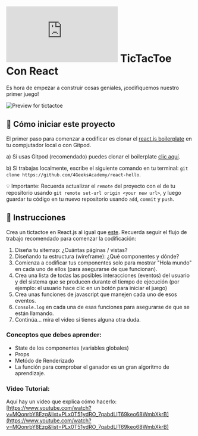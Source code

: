 # ![alt text](https://assets.breatheco.de/apis/img/images.php?blob&random&cat=icon&tags=breathecode,32) TicTacToe Con React

Es hora de empezar a construir cosas geniales, ¡codifiquemos nuestro primer juego!

![Preview for tictactoe](https://github.com/breatheco-de/exercise-tictactoe-react/blob/master/preview.gif?raw=true)

## 🌱  Cómo iniciar este proyecto

 El primer paso para comenzar a codificar es clonar el [react.js boilerplate](https://github.com/4GeeksAcademy/react-hello) en tu compjutador local o con Gitpod.

a) Si usas Gitpod (recomendado) puedes clonar el boilerplate [clic aquí](https://gitpod.io#https://github.com/4GeeksAcademy/react-hello).

b) Si trabajas localmente, escribe el siguiente comando en tu terminal: `git clone https://github.com/4GeeksAcademy/react-hello`.

💡 Importante: Recuerda actualizar el `remote` del proyecto con el de tu repositorio usando `git remote set-url origin <your new url>`, y luego guardar tu código en tu nuevo repositorio usando `add`, `commit` y `push`.

## 📝 Instrucciones

Crea un tictactoe en React.js al igual que [este](https://github.com/breatheco-de/exercise-tictactoe-react/blob/master/preview.gif?raw=true). Recuerda seguir el flujo de trabajo recomendado para comenzar la codificación:

1. Diseña tu sitemap: ¿Cuántas páginas / vistas?
2. Diseñando tu estructura (wireframe): ¿Qué componentes y dónde?
3. Comienza a codificar tus componentes solo para mostrar "Hola mundo" en cada uno de ellos (para asegurarse de que funcionan).
4. Crea una lista de todas las posibles interacciones (eventos) del usuario y del sistema que se producen durante el tiempo de ejecución (por ejemplo: el usuario hace clic en un botón para iniciar el juego)
6. Crea unas funciones de javascript que manejen cada uno de esos eventos.
7. `Console.log` en cada una de esas funciones para asegurarse de que se están llamando.
9. Continúa... mira el video si tienes alguna otra duda.

### Conceptos que debes aprender:

- State de los componentes (variables globales)
- Props
- Metódo de Renderizado
- La función para comprobar el ganador es un gran algoritmo de aprendizaje.

### Video Tutorial:

Aquí hay un video que explica cómo hacerlo: [https://www.youtube.com/watch?v=MQonrbY8Ezg&list=PLx0T51ydRO_7qabdLlT69keo68WmbXkrB](https://www.youtube.com/watch?v=MQonrbY8Ezg&list=PLx0T51ydRO_7qabdLlT69keo68WmbXkrB)

